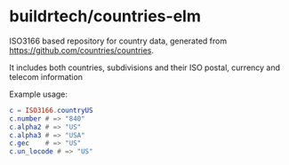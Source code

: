 # buildrtech/countries-elm

ISO3166 based repository for country data, generated from https://github.com/countries/countries.

It includes both countries, subdivisions and their ISO postal, currency and telecom information

Example usage:

```elm
c = ISO3166.countryUS
c.number # => "840"
c.alpha2 # => "US"
c.alpha3 # => "USA"
c.gec    # => "US"
c.un_locode # => "US"
```
